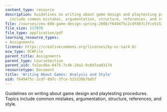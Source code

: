 ```yaml
---
content_type: resource
description: Guidelines on writing about game design and playtesting procedures. Topics
  include common mistakes, argumentation, structure, references, and style.
file: /courses/cms-608-game-design-spring-2008/f649475c2cdf807c3fce515330b7bd5f_games.pdf
file_size: 117070
file_type: application/pdf
learning_resource_types:
- Assignments
license: https://creativecommons.org/licenses/by-nc-sa/4.0/
ocw_type: OCWFile
parent_title: Assignments
parent_type: CourseSection
parent_uid: fe2acdba-6475-7c4b-2da2-9c8d7aa03174
resourcetype: Document
title: 'Writing About Games: Analysis and Style'
uid: f649475c-2cdf-807c-3fce-515330b7bd5f
---
```

Guidelines on writing about game design and playtesting procedures. Topics include common mistakes, argumentation, structure, references, and style.